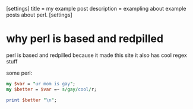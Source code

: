 [settings]
title = my example post
description = exampling about example posts about perl.
[settings]
# why perl is based and redpilled
perl is based and redpilled because it made this site
it also has cool regex stuff

some perl:
```pl
my $var = "ur mom is gay";
my $better = $var =~ s/gay/cool/r;

print $better "\n";
```
